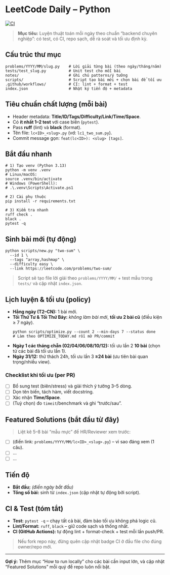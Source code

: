 # LeetCode Daily – Python

[![CI](https://github.com/Hoangsonvjppro/leetcode-daily/actions/workflows/python-ci.yml/badge.svg)](https://github.com/Hoangsonvjppro/leetcode-daily/actions)

> **Mục tiêu:** Luyện thuật toán mỗi ngày theo chuẩn “backend chuyên nghiệp”: có test, có CI, repo sạch, dễ rà soát và tối ưu định kỳ.

## Cấu trúc thư mục
~~~
problems/YYYY/MM/slug.py    # Lời giải từng bài (theo ngày/tháng/năm)
tests/test_slug.py          # Unit test cho mỗi bài
notes/                      # Ghi chú patterns/ý tưởng
scripts/                    # Script tạo bài mới + chọn bài để tối ưu
.github/workflows/          # CI: lint + format + test
index.json                  # Nhật ký tiến độ + metadata
~~~

## Tiêu chuẩn chất lượng (mỗi bài)
- Header metadata: **Title/ID/Tags/Difficulty/Link/Time/Space**.
- Có **ít nhất 1–2 test** với case biên (`pytest`).
- Pass **ruff** (lint) và **black** (format).
- Tên file: `lc<ID>_<slug>.py` (vd: `lc1_two_sum.py`).
- Commit message gọn: `feat(lc<ID>): <slug> [tags]`.

## Bắt đầu nhanh
~~~
# 1) Tạo venv (Python 3.13)
python -m venv .venv
# Linux/macOS:
source .venv/bin/activate
# Windows (PowerShell):
# .\.venv\Scripts\Activate.ps1

# 2) Cài phụ thuộc
pip install -r requirements.txt

# 3) Kiểm tra nhanh
ruff check .
black .
pytest -q
~~~

## Sinh bài mới (tự động)
~~~
python scripts/new.py "two-sum" \
  --id 1 \
  --tags "array,hashmap" \
  --difficulty easy \
  --link https://leetcode.com/problems/two-sum/
~~~
> Script sẽ tạo file lời giải theo `problems/YYYY/MM/` + test mẫu trong `tests/` và cập nhật `index.json`.

## Lịch luyện & tối ưu (policy)
- **Hằng ngày (T2–CN):** 1 bài mới.
- **Tối Thứ Tư & Tối Thứ Bảy:** *không làm bài mới*, **tối ưu 2 bài cũ** (điều kiện ≥ 7 ngày).
  ~~~
  python scripts/optimize.py --count 2 --min-days 7 --status done
  # Làm theo OPTIMIZE_TODAY.md rồi mở PR/commit
  ~~~
- **Ngày 1 các tháng chẵn (02/04/06/08/10/12):** tối ưu lần 2 **10 bài** (chọn từ các bài đã tối ưu lần 1).
- **Ngày 31/12:** thử thách 24h, tối ưu lần 3 **≥24 bài** (ưu tiên bài quan trọng/nhiều view).

### Checklist khi tối ưu (per PR)
- [ ] Bổ sung test (biên/stress) và giải thích ý tưởng 3–5 dòng.
- [ ] Dọn tên biến, tách hàm, viết docstring.
- [ ] Xác nhận **Time/Space**.
- [ ] (Tuỳ chọn) đo `timeit`/benchmark và ghi “trước/sau”.

## Featured Solutions (bắt đầu từ đây)
> Liệt kê 5–8 bài “mẫu mực” để HR/Reviewer xem trước:
- [ ] (điền link: `problems/YYYY/MM/lc<ID>_<slug>.py`) – vì sao đáng xem (1 câu).
- [ ] …
- [ ] …

## Tiến độ
- **Bắt đầu:** _(điền ngày bắt đầu)_  
- **Tổng số bài:** sinh từ `index.json` (cập nhật tự động bởi script).

## CI & Test (tóm tắt)
- **Test:** `pytest -q` – chạy tất cả bài, đảm bảo tối ưu không phá logic cũ.
- **Lint/Format:** `ruff`, `black` – giữ code sạch và thống nhất.
- **CI (GitHub Actions):** tự động lint + format-check + test mỗi lần push/PR.  
> Nếu fork repo này, đừng quên cập nhật badge CI ở đầu file cho đúng owner/repo mới.

---

**Gợi ý:** Thêm mục “How to run locally” cho các bài cần input lớn, và cập nhật “Featured Solutions” mỗi quý để repo luôn nổi bật.
